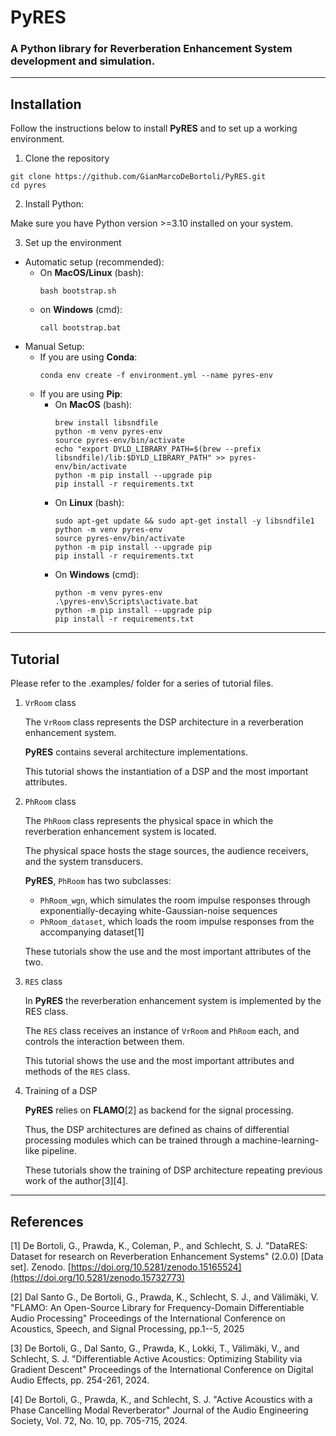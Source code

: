 # PyRES
### A Python library for Reverberation Enhancement System development and simulation.

---

## Installation

Follow the instructions below to install **PyRES** and to set up a working environment.

1. Clone the repository
```shell
git clone https://github.com/GianMarcoDeBortoli/PyRES.git
cd pyres
```

2. Install Python:

Make sure you have Python version >=3.10 installed on your system.

3. Set up the environment
- Automatic setup (recommended):
  - On **MacOS/Linux** (bash):
    ```shell
    bash bootstrap.sh
    ```
  - on **Windows** (cmd):
    ```shell
    call bootstrap.bat
    ```
- Manual Setup:
  - If you are using **Conda**:
    ```shell
    conda env create -f environment.yml --name pyres-env
    ```
  - If you are using **Pip**:
    - On **MacOS** (bash):
      ```shell
      brew install libsndfile
      python -m venv pyres-env
      source pyres-env/bin/activate
      echo "export DYLD_LIBRARY_PATH=$(brew --prefix libsndfile)/lib:$DYLD_LIBRARY_PATH" >> pyres-env/bin/activate
      python -m pip install --upgrade pip
      pip install -r requirements.txt
      ```
    - On **Linux** (bash):
      ```shell
      sudo apt-get update && sudo apt-get install -y libsndfile1
      python -m venv pyres-env
      source pyres-env/bin/activate
      python -m pip install --upgrade pip
      pip install -r requirements.txt
      ```
    - On **Windows** (cmd):
      ```shell
      python -m venv pyres-env
      .\pyres-env\Scripts\activate.bat
      python -m pip install --upgrade pip
      pip install -r requirements.txt
      ```

---

## Tutorial

Please refer to the .examples/ folder for a series of tutorial files.

1. `VrRoom` class

   The `VrRoom` class represents the DSP architecture in a reverberation enhancement system.
   
   **PyRES** contains several architecture implementations.
   
   This tutorial shows the instantiation of a DSP and the most important attributes.

3. `PhRoom` class

   The `PhRoom` class represents the physical space in which the reverberation enhancement system is located.
   
   The physical space hosts the stage sources, the audience receivers, and the system transducers.
   
   **PyRES**, `PhRoom` has two subclasses:
   - `PhRoom_wgn`, which simulates the room impulse responses through exponentially-decaying white-Gaussian-noise sequences
   - `PhRoom_dataset`, which loads the room impulse responses from the accompanying dataset[1]
   
   These tutorials show the use and the most important attributes of the two.
  

4. `RES` class

   In **PyRES** the reverberation enhancement system is implemented by the RES class.
   
   The `RES` class receives an instance of `VrRoom` and `PhRoom` each, and controls the interaction between them.
   
   This tutorial shows the use and the most important attributes and methods of the `RES` class.
  
6. Training of a DSP

   **PyRES** relies on **FLAMO**[2] as backend for the signal processing.
   
   Thus, the DSP architectures are defined as chains of differential processing modules which can be trained through a machine-learning-like pipeline.
   
   These tutorials show the training of DSP architecture repeating previous work of the author[3][4].

---

## References

[1] De Bortoli, G., Prawda, K., Coleman, P., and Schlecht, S. J. "DataRES: Dataset for research on Reverberation Enhancement Systems" (2.0.0) [Data set]. Zenodo. [https://doi.org/10.5281/zenodo.15165524](https://doi.org/10.5281/zenodo.15732773)

[2] Dal Santo G., De Bortoli, G., Prawda, K., Schlecht, S. J., and Välimäki, V. "FLAMO: An Open-Source Library for Frequency-Domain Differentiable Audio Processing" Proceedings of the International Conference on Acoustics, Speech, and Signal Processing, pp.1--5, 2025

[3] De Bortoli, G., Dal Santo, G., Prawda, K., Lokki, T., Välimäki, V., and Schlecht, S. J. "Differentiable Active Acoustics: Optimizing Stability via Gradient Descent" Proceedings of the International Conference on Digital Audio Effects, pp. 254-261, 2024.

[4] De Bortoli, G., Prawda, K., and Schlecht, S. J. "Active Acoustics with a Phase Cancelling Modal Reverberator" Journal of the Audio Engineering Society, Vol. 72, No. 10, pp. 705-715, 2024.
